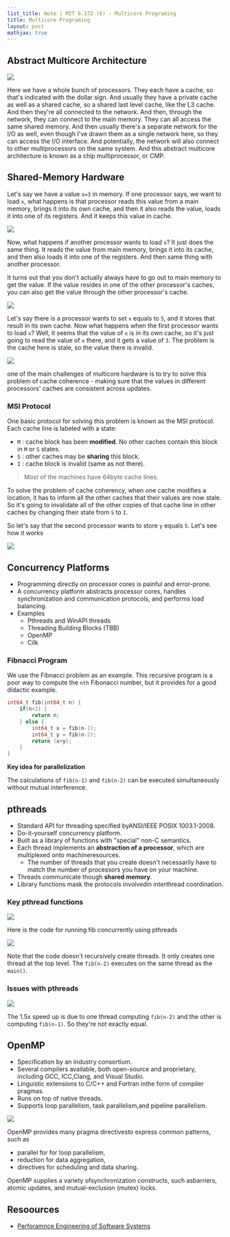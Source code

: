 ```yaml
---
list_title: Note | MIT 6.172 (6) - Multicore Programing
title: Multicore Programing
layout: post
mathjax: true
---
```


## Abstract Multicore Architecture

<img class="md-img-center" src="{{site.baseurl}}/assets/images/2021/07/perf-06-01.png">

Here we have a whole bunch of processors. They each have a cache, so that's indicated with the dollar sign. And usually they have a private cache as well as a shared cache, so a shared last level cache, like the L3 cache. And then they're all connected to the network. And then, through the network, they can connect to the main memory. They can all access the same shared memory. And then usually there's a separate network for the I/O as well, even though I've drawn them as a single network here, so they can access the I/O interface. And potentially, the network will also connect to other multiprocessors on the same system. And this abstract multicore architecture is known as a chip multiprocessor, or CMP.

## Shared-Memory Hardware

Let's say we have a value `x=3` in memory. If one processor says, we want to load `x`, what happens is that processor reads this value from a main memory, brings it into its own cache, and then it also reads the value, loads it into one of its registers. And it keeps this value in cache.

<img class="md-img-center" src="{{site.baseurl}}/assets/images/2021/07/perf-06-02.png">

Now, what happens if another processor wants to load `x`? It just does the same thing. It reads the value from main memory, brings it into its cache, and then also loads it into one of the registers. And then same thing with another processor.

It turns out that you don't actually always have to go out to main memory to get the value. If the value resides in one of the other processor's caches, you can also get the value through the other processor's cache.

<img class="md-img-center" src="{{site.baseurl}}/assets/images/2021/07/perf-06-03.png">

Let's say there is a processor wants to set `x` equals to `5`, and it stores that result in its own cache. Now what happens when the first processor wants to load `x`? Well, it seems that the value of `x` is in its own cache, so it's just going to read the value of `x` there, and it gets a value of `3`. The problem is the cache here is stale, so the value there is invalid.

<img class="md-img-center" src="{{site.baseurl}}/assets/images/2021/07/perf-06-04.png">

one of the main challenges of multicore hardware is to try to solve this problem of cache coherence - making sure that the values in different processors' caches are consistent across updates.

### MSI Protocol

One basic protocol for solving this problem is known as the MSI protocol. Each cache line is labeled with a state:

- `M` : cache block has been **modified**. No other caches contain this block in `M` or `S` states.
- `S` : other caches may be **sharing** this block.
- `I` : cache block is invalid (same as not there).

> Most of the machines have 64byte cache lines.

To solve the problem of cache coherency, when one cache modifies a location, it has to inform all the other caches that their values are now stale. So it's going to invalidate all of the other copies of that cache line in other caches by changing their state from `S` to `I`.

So let's say that the second processor wants to store `y` equals `5`. Let's see how it works

<img class="md-img-center" src="{{site.baseurl}}/assets/images/2021/07/perf-06-05.gif">

## Concurrency Platforms

- Programming directly on processor cores is painful and error-prone. 
- A concurrency platform abstracts processor cores, handles synchronization and communication protocols, and performs load balancing.
- Examples
    - Pthreads and WinAPI threads
    - Threading Building Blocks (TBB)
    - OpenMP
    - Cilk


### Fibnacci Program

We use the Fibnacci problem as an example. This recursive program is a poor way to compute the `nth` Fibonacci number, but it provides for a good didactic example.

```c
int64_t fib(int64_t n) {
    if(n<2) {
        return n;
    } else {
        int64_t x = fib(n-1);
        int64_t y = fib(n-2);
        return (x+y);
    }
}
```

**Key idea for parallelization**

The calculations of `fib(n-1)` and `fib(n-2)` can be executed simultaneously without mutual interference.

## pthreads

- Standard API for threading specified byANSI/IEEE POSIX 1003.1-2008.
- Do-it-yourself concurrency platform.
- Built as a library of functions with "special" non-C semantics.
- Each thread implements an **abstraction of a processor**, which are multiplexed onto machineresources.
    - The number of threads that you create doesn't necessarily have to match the number of processors you have on your machine.
- Threads communicate though **shared memory**.
- Library functions mask the protocols involvedin interthread coordination.

### Key pthread functions

<img class="md-img-center" src="{{site.baseurl}}/assets/images/2021/07/perf-06-06.png">

Here is the code for running fib concurrently using pthreads

<img class="md-img-center" src="{{site.baseurl}}/assets/images/2021/07/perf-06-07.png">

Note that the code doesn't recursively create threads. It only creates one thread at the top level. The `fib(n-2)` executes on the same thread as the `main()`. 

### Issues with pthreads

<img class="md-img-center" src="{{site.baseurl}}/assets/images/2021/07/perf-06-08.png">

The 1.5x speed up is due to one thread computing `fib(n-2)` and the other is computing `fib(n-1)`. So they're not exactly equal. 

## OpenMP

- Specification by an industry consortium.
- Several compilers available, both open-source and proprietary, including GCC, ICC,Clang, and Visual Studio.
- Linguistic extensions to C/C++ and Fortran inthe form of compiler pragmas.
- Runs on top of native threads.
- Supports loop parallelism, task parallelism,and pipeline parallelism.

<img class="md-img-center" src="{{site.baseurl}}/assets/images/2021/07/perf-06-09.png">

OpenMP provides many pragma directivesto express common patterns, such as
- parallel for for loop parallelism,
- reduction for data aggregation,
- directives for scheduling and data sharing.

OpenMP supplies a variety ofsynchronization constructs, such asbarriers, atomic updates, and mutual-exclusion (mutex) locks.

## Resoources

- [Perforamnce Engineering of Software Systems](https://ocw.mit.edu/courses/electrical-engineering-and-computer-science/6-172-performance-engineering-of-software-systems-fall-2017/index.htm)